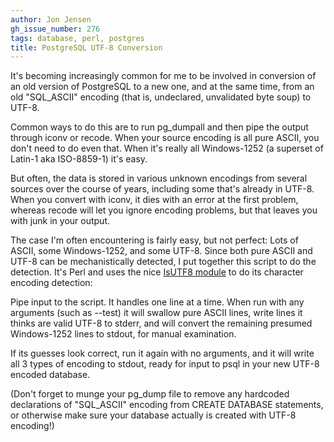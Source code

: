 ```yaml
---
author: Jon Jensen
gh_issue_number: 276
tags: database, perl, postgres
title: PostgreSQL UTF-8 Conversion
---
```


It's becoming increasingly common for me to be involved in conversion of an old version of PostgreSQL to a new one, and at the same time, from an old "SQL_ASCII" encoding (that is, undeclared, unvalidated byte soup) to UTF-8.

Common ways to do this are to run pg_dumpall and then pipe the output through iconv or recode. When your source encoding is all pure ASCII, you don't need to do even that. When it's really all Windows-1252 (a superset of Latin-1 aka ISO-8859-1) it's easy.

But often, the data is stored in various unknown encodings from several sources over the course of years, including some that's already in UTF-8. When you convert with iconv, it dies with an error at the first problem, whereas recode will let you ignore encoding problems, but that leaves you with junk in your output.

The case I'm often encountering is fairly easy, but not perfect: Lots of ASCII, some Windows-1252, and some UTF-8. Since both pure ASCII and UTF-8 can be mechanistically detected, I put together this script to do the detection. It's Perl and uses the nice [IsUTF8 module](http://search.cpan.org/perldoc?IsUTF8) to do its character encoding detection:

<script src="https://gist.github.com/327332.js"></script>

Pipe input to the script. It handles one line at a time. When run with any arguments (such as --test) it will swallow pure ASCII lines, write lines it thinks are valid UTF-8 to stderr, and will convert the remaining presumed Windows-1252 lines to stdout, for manual examination.

If its guesses look correct, run it again with no arguments, and it will write all 3 types of encoding to stdout, ready for input to psql in your new UTF-8 encoded database.

(Don't forget to munge your pg_dump file to remove any hardcoded declarations of "SQL_ASCII" encoding from CREATE DATABASE statements, or otherwise make sure your database actually is created with UTF-8 encoding!)
